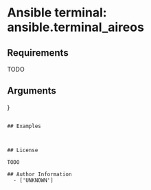 # Ansible terminal: ansible.terminal_aireos





## Requirements

TODO

## Arguments

}
```

## Examples



## License

TODO

## Author Information
  - ['UNKNOWN']
